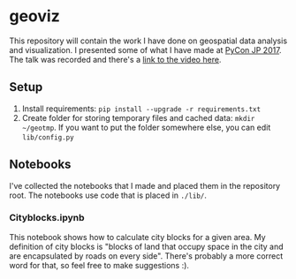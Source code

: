 # geoviz
This repository will contain the work I have done on geospatial data analysis and visualization. I presented some of what I have made at [PyCon JP 2017](https://pycon.jp/2017/en/schedule/presentation/57/). The talk was recorded and there's a [link to the video here](https://www.youtube.com/watch?v=Yd5oEIBFQ_E&feature=youtu.be). 

## Setup
1. Install requirements: `pip install --upgrade -r requirements.txt`
2. Create folder for storing temporary files and cached data: `mkdir ~/geotmp`. If you want to put the folder somewhere else, you can edit `lib/config.py`

## Notebooks
I've collected the notebooks that I made and placed them in the repository root. The notebooks use code that is placed in `./lib/`.

### Cityblocks.ipynb
This notebook shows how to calculate city blocks for a given area. My definition of city blocks is "blocks of land that occupy space in the city and are encapsulated by roads on every side". There's probably a more correct word for that, so feel free to make suggestions :). 


